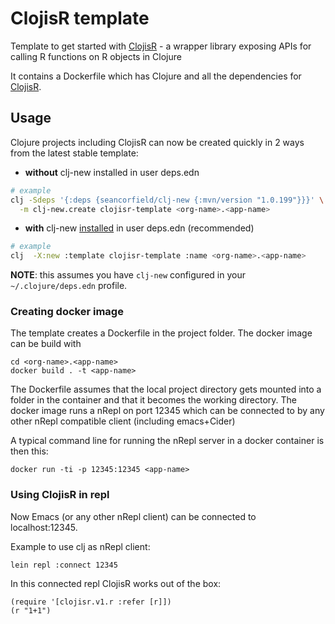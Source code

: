 # ClojisR template

Template to get started with [ClojisR](https://github.com/scicloj/clojisr) - a wrapper library exposing APIs for calling R functions on R objects in Clojure

It contains a Dockerfile which has Clojure and all the dependencies for [ClojisR](https://github.com/scicloj/clojisr).

## Usage

Clojure projects including ClojisR can now be created quickly in 2 ways from the latest stable template:


-   **without** clj-new installed in user deps.edn

```bash
# example
clj -Sdeps '{:deps {seancorfield/clj-new {:mvn/version "1.0.199"}}}' \
  -m clj-new.create clojisr-template <org-name>.<app-name>
```

-    **with** clj-new [installed](https://github.com/seancorfield/clj-new) in user deps.edn (recommended)

```bash 
# example
clj  -X:new :template clojisr-template :name <org-name>.<app-name>
```

   **NOTE**: this assumes you have `clj-new` configured in your `~/.clojure/deps.edn`
   profile. 

### Creating docker image
The template creates a Dockerfile in the project folder.
The docker image can be build with

```
cd <org-name>.<app-name>
docker build . -t <app-name>
```

The Dockerfile assumes that the local project directory gets mounted into a folder in the container and that it becomes the working directory. The docker image runs a nRepl on port 12345 which can be connected to by any other nRepl compatible client (including emacs+Cider)

A typical command line for running the nRepl server in a docker container is then this:

```
docker run -ti -p 12345:12345 <app-name>
 ```
 ### Using ClojisR in repl
 
 
 Now Emacs (or any other nRepl client) can be connected to localhost:12345.
 
 Example to use clj as nRepl client:
 ```
lein repl :connect 12345
 ```

 
 In this connected repl ClojisR works out of the box:
 
 ```
(require '[clojisr.v1.r :refer [r]])
(r "1+1")     
 ```